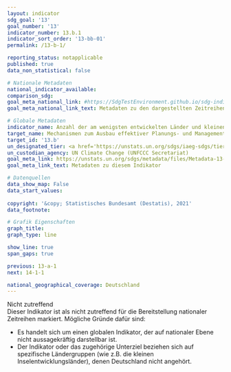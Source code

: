 ```yaml
---
layout: indicator    
sdg_goal: '13'    
goal_number: '13'    
indicator_number: 13.b.1    
indicator_sort_order: '13-bb-01'    
permalink: /13-b-1/    

reporting_status: notapplicable    
published: true    
data_non_statistical: false    

# Nationale Metadaten    
national_indicator_available:     
comparison_sdg:     
goal_meta_national_link: #https://SdgTestEnvironment.github.io/sdg-indicators/public/MetaDe/13.b.1.pdf    
goal_meta_national_link_text: Metadaten zu den dargestellten Zeitreihen    

# Globale Metadaten    
indicator_name: Anzahl der am wenigsten entwickelten Länder und kleinen Inselentwicklungsländer mit national festgelegten Beiträgen, langfristigen Strategien, nationalen Anpassungsplänen und Anpassungsmitteilungen, die dem Sekretariat des Rahmenübereinkommens der Vereinten Nationen über Klimaänderungen gemeldet wurden    
target_name: Mechanismen zum Ausbau effektiver Planungs- und Managementkapazitäten im Bereich des Klimawandels in den am wenigsten entwickelten Ländern und kleinen Inselentwicklungsländern fördern, unter anderem mit gezielter Ausrichtung auf Frauen, junge Menschen sowie lokale und marginalisierte Gemeinwesen    
target_id: '13.b'    
un_designated_tier: <a href='https://unstats.un.org/sdgs/iaeg-sdgs/tier-classification/' title='Klicken Sie hier um weitere Informationen zur UN-Tier-Klassifikation zu erhalten.'  target='_blank'>Tier II</a>    
un_custodian_agency: UN Climate Change (UNFCCC Secretariat)    
goal_meta_link: https://unstats.un.org/sdgs/metadata/files/Metadata-13-0b-01.pdf    
goal_meta_link_text: Metadaten zu diesem Indikator        

# Datenquellen    
data_show_map: False    
data_start_values:     
    
copyright: '&copy; Statistisches Bundesamt (Destatis), 2021'    
data_footnote:     

# Grafik Eigenschaften    
graph_title:     
graph_type: line    

show_line: true
span_gaps: true    

previous: 13-a-1    
next: 14-1-1    

national_geographical_coverage: Deutschland    
---
```


<span class="status notapplicable">Nicht zutreffend </span><br>
Dieser Indikator ist als nicht zutreffend für die Bereitstellung nationaler Zeitreihen markiert. Mögliche Gründe dafür sind:
-	Es handelt sich um einen globalen Indikator, der auf nationaler Ebene nicht aussagekräftig darstellbar ist.
-	Der Indikator oder das zugehörige Unterziel beziehen sich auf spezifische Ländergruppen (wie z.B. die kleinen Inselentwicklungsländer), denen Deutschland nicht angehört.